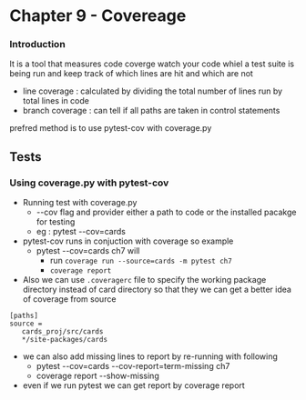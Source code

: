 # Chapter 9 - Covereage

### Introduction

It is a tool that measures code coverge watch your code whiel a test suite is being run and keep track of which lines are hit and which are not

* line coverage : calculated by dividing the total number of lines run by total lines in code
* branch coverage : can tell if all paths are taken in control statements

prefred method is to use pytest-cov with coverage.py

## Tests

### Using coverage.py with pytest-cov

* Running test with coverage.py
  * --cov flag and provider either a path to code or the installed pacakge for testing
  * eg : pytest --cov=cards
* pytest-cov runs in conjuction with coverage so example
  * pytest --cov=cards ch7 will
    * run `coverage run --source=cards -m pytest ch7`
    * `coverage report`
* Also we can use `.coveragerc` file to specify the working package directory instead of card directory so that they we can get a better idea of coverage from source

```
[paths]
source =
   cards_proj/src/cards
   */site-packages/cards
```

* we can also add missing lines to report by re-running with following
  * pytest --cov=cards --cov-report=term-missing ch7
  * coverage report --show-missing
* even if we run pytest we can get report by coverage report
